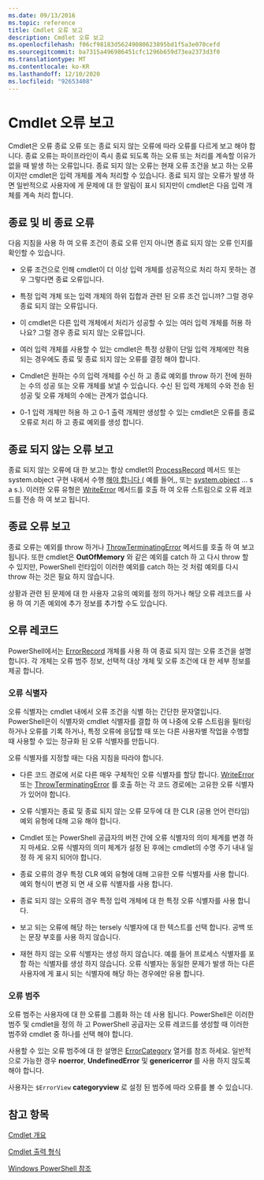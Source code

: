 ```yaml
---
ms.date: 09/13/2016
ms.topic: reference
title: Cmdlet 오류 보고
description: Cmdlet 오류 보고
ms.openlocfilehash: f06cf98183d56249080623895bd1f5a3e070cefd
ms.sourcegitcommit: ba7315a496986451cfc1296b659d73ea2373d3f0
ms.translationtype: MT
ms.contentlocale: ko-KR
ms.lasthandoff: 12/10/2020
ms.locfileid: "92653408"
---
```

# <a name="cmdlet-error-reporting"></a>Cmdlet 오류 보고

Cmdlet은 오류 종료 오류 또는 종료 되지 않는 오류에 따라 오류를 다르게 보고 해야 합니다. 종료 오류는 파이프라인이 즉시 종료 되도록 하는 오류 또는 처리를 계속할 이유가 없을 때 발생 하는 오류입니다. 종료 되지 않는 오류는 현재 오류 조건을 보고 하는 오류 이지만 cmdlet은 입력 개체를 계속 처리할 수 있습니다. 종료 되지 않는 오류가 발생 하면 일반적으로 사용자에 게 문제에 대 한 알림이 표시 되지만이 cmdlet은 다음 입력 개체를 계속 처리 합니다.

## <a name="terminating-and-nonterminating-errors"></a>종료 및 비 종료 오류

다음 지침을 사용 하 여 오류 조건이 종료 오류 인지 아니면 종료 되지 않는 오류 인지를 확인할 수 있습니다.

- 오류 조건으로 인해 cmdlet이 더 이상 입력 개체를 성공적으로 처리 하지 못하는 경우 그렇다면 종료 오류입니다.

- 특정 입력 개체 또는 입력 개체의 하위 집합과 관련 된 오류 조건 입니까? 그럴 경우 종료 되지 않는 오류입니다.

- 이 cmdlet은 다른 입력 개체에서 처리가 성공할 수 있는 여러 입력 개체를 허용 하나요? 그럴 경우 종료 되지 않는 오류입니다.

- 여러 입력 개체를 사용할 수 있는 cmdlet은 특정 상황이 단일 입력 개체에만 적용 되는 경우에도 종료 및 종료 되지 않는 오류를 결정 해야 합니다.

- Cmdlet은 원하는 수의 입력 개체를 수신 하 고 종료 예외를 throw 하기 전에 원하는 수의 성공 또는 오류 개체를 보낼 수 있습니다. 수신 된 입력 개체의 수와 전송 된 성공 및 오류 개체의 수에는 관계가 없습니다.

- 0-1 입력 개체만 허용 하 고 0-1 출력 개체만 생성할 수 있는 cmdlet은 오류를 종료 오류로 처리 하 고 종료 예외를 생성 합니다.

## <a name="reporting-nonterminating-errors"></a>종료 되지 않는 오류 보고

종료 되지 않는 오류에 대 한 보고는 항상 cmdlet의 [ProcessRecord](/dotnet/api/System.Management.Automation.Cmdlet.ProcessRecord) 메서드 또는 system.object 구현 내에서 수행 [해야 합니다 (](/dotnet/api/System.Management.Automation.Cmdlet.BeginProcessing) 예를 들어,, 또는 [system.object](/dotnet/api/System.Management.Automation.Cmdlet.EndProcessing) ... s a s.). 이러한 오류 유형은 [WriteError](/dotnet/api/System.Management.Automation.Cmdlet.WriteError) 메서드를 호출 하 여 오류 스트림으로 오류 레코드를 전송 하 여 보고 됩니다.

## <a name="reporting-terminating-errors"></a>종료 오류 보고

종료 오류는 예외를 throw 하거나 [ThrowTerminatingError](/dotnet/api/System.Management.Automation.Cmdlet.ThrowTerminatingError) 메서드를 호출 하 여 보고 됩니다. 또한 cmdlet은 **OutOfMemory** 와 같은 예외를 catch 하 고 다시 throw 할 수 있지만, PowerShell 런타임이 이러한 예외를 catch 하는 것 처럼 예외를 다시 throw 하는 것은 필요 하지 않습니다.

상황과 관련 된 문제에 대 한 사용자 고유의 예외를 정의 하거나 해당 오류 레코드를 사용 하 여 기존 예외에 추가 정보를 추가할 수도 있습니다.

## <a name="error-records"></a>오류 레코드

PowerShell에서는 [ErrorRecord](/dotnet/api/System.Management.Automation.ErrorRecord) 개체를 사용 하 여 종료 되지 않는 오류 조건을 설명 합니다. 각 개체는 오류 범주 정보, 선택적 대상 개체 및 오류 조건에 대 한 세부 정보를 제공 합니다.

### <a name="error-identifiers"></a>오류 식별자

오류 식별자는 cmdlet 내에서 오류 조건을 식별 하는 간단한 문자열입니다.
PowerShell은이 식별자와 cmdlet 식별자를 결합 하 여 나중에 오류 스트림을 필터링 하거나 오류를 기록 하거나, 특정 오류에 응답할 때 또는 다른 사용자별 작업을 수행할 때 사용할 수 있는 정규화 된 오류 식별자를 만듭니다.

오류 식별자를 지정할 때는 다음 지침을 따라야 합니다.

- 다른 코드 경로에 서로 다른 매우 구체적인 오류 식별자를 할당 합니다. [WriteError](/dotnet/api/System.Management.Automation.Cmdlet.WriteError) 또는 [ThrowTerminatingError](/dotnet/api/System.Management.Automation.Cmdlet.ThrowTerminatingError) 를 호출 하는 각 코드 경로에는 고유한 오류 식별자가 있어야 합니다.

- 오류 식별자는 종료 및 종료 되지 않는 오류 모두에 대 한 CLR (공용 언어 런타임) 예외 유형에 대해 고유 해야 합니다.

- Cmdlet 또는 PowerShell 공급자의 버전 간에 오류 식별자의 의미 체계를 변경 하지 마세요. 오류 식별자의 의미 체계가 설정 된 후에는 cmdlet의 수명 주기 내내 일정 하 게 유지 되어야 합니다.

- 종료 오류의 경우 특정 CLR 예외 유형에 대해 고유한 오류 식별자를 사용 합니다. 예외 형식이 변경 되 면 새 오류 식별자를 사용 합니다.

- 종료 되지 않는 오류의 경우 특정 입력 개체에 대 한 특정 오류 식별자를 사용 합니다.

- 보고 되는 오류에 해당 하는 tersely 식별자에 대 한 텍스트를 선택 합니다. 공백 또는 문장 부호를 사용 하지 않습니다.

- 재현 하지 않는 오류 식별자는 생성 하지 않습니다. 예를 들어 프로세스 식별자를 포함 하는 식별자를 생성 하지 않습니다. 오류 식별자는 동일한 문제가 발생 하는 다른 사용자에 게 표시 되는 식별자에 해당 하는 경우에만 유용 합니다.

### <a name="error-categories"></a>오류 범주

오류 범주는 사용자에 대 한 오류를 그룹화 하는 데 사용 됩니다. PowerShell은 이러한 범주 및 cmdlet을 정의 하 고 PowerShell 공급자는 오류 레코드를 생성할 때 이러한 범주와 cmdlet 중 하나를 선택 해야 합니다.

사용할 수 있는 오류 범주에 대 한 설명은 [ErrorCategory](/dotnet/api/System.Management.Automation.ErrorCategory) 열거를 참조 하세요. 일반적으로 가능한 경우 **noerror**, **UndefinedError** 및 **genericerror** 를 사용 하지 않도록 해야 합니다.

사용자는 `$ErrorView` **categoryview** 로 설정 된 범주에 따라 오류를 볼 수 있습니다.

## <a name="see-also"></a>참고 항목

[Cmdlet 개요](./cmdlet-overview.md)

[Cmdlet 출력 형식](./types-of-cmdlet-output.md)

[Windows PowerShell 참조](../windows-powershell-reference.md)
